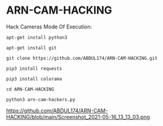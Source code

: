 # ARN-CAM-HACKING




Hack Cameras
Mode Of Execution:

    apt-get install python3

    apt-get install git

    git clone https://github.com/ABDUL174/ARN-CAM-HACKING.git

    pip3 install requests

    pip3 install colorama

    cd ARN-CAM-HACKING

    python3 arn-cam-hackers.py


https://github.com/ABDUL174/ARN-CAM-HACKING/blob/main/Screenshot_2021-05-16_13_13_03.png
